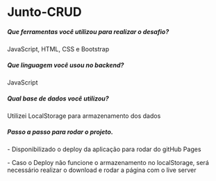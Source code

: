 # Junto-CRUD

<h5>Que ferramentas você utilizou para realizar o desafio?</h5>
<p>JavaScript, HTML, CSS e Bootstrap</p>
<hs>
<h5>Que linguagem você usou no backend?</h5>
<p>JavaScript</p>
<hs>
<h5>Qual base de dados você utilizou?</h5>
<p>Utilizei LocalStorage para armazenamento dos dados</p>
<hs></hs>
<h5>Passo a passo para rodar o projeto.</h5>
<p> - Disponibilizado o deploy da aplicação para rodar do gitHub Pages</p>
<p> - Caso o Deploy não funcione o armazenamento no localStorage, será necessário realizar o download e rodar a página com o live server</p>



